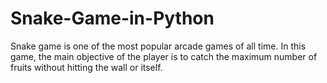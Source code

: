 # Snake-Game-in-Python
Snake game is one of the most popular arcade games of all time. In this game, the main objective of the player is to catch the maximum number of fruits without hitting the wall or itself.
